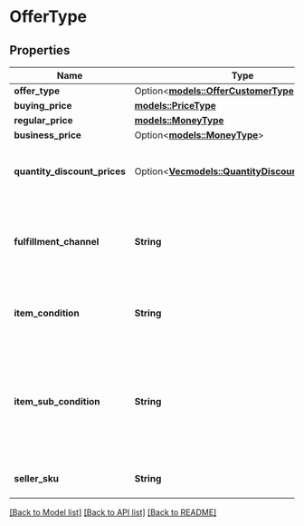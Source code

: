 # OfferType

## Properties

Name | Type | Description | Notes
------------ | ------------- | ------------- | -------------
**offer_type** | Option<[**models::OfferCustomerType**](OfferCustomerType.md)> |  | [optional]
**buying_price** | [**models::PriceType**](PriceType.md) |  | 
**regular_price** | [**models::MoneyType**](MoneyType.md) |  | 
**business_price** | Option<[**models::MoneyType**](MoneyType.md)> |  | [optional]
**quantity_discount_prices** | Option<[**Vec<models::QuantityDiscountPriceType>**](QuantityDiscountPriceType.md)> | List of `QuantityDiscountPrice` that contains item's pricing information when buy in bulk. | [optional]
**fulfillment_channel** | **String** | The fulfillment channel for the offer listing. Possible values:  * Amazon - Fulfilled by Amazon. * Merchant - Fulfilled by the seller. | 
**item_condition** | **String** | The item condition for the offer listing. Possible values: New, Used, Collectible, Refurbished, or Club. | 
**item_sub_condition** | **String** | The item subcondition for the offer listing. Possible values: New, Mint, Very Good, Good, Acceptable, Poor, Club, OEM, Warranty, Refurbished Warranty, Refurbished, Open Box, or Other. | 
**seller_sku** | **String** | The seller stock keeping unit (SKU) of the item. | 

[[Back to Model list]](../README.md#documentation-for-models) [[Back to API list]](../README.md#documentation-for-api-endpoints) [[Back to README]](../README.md)


